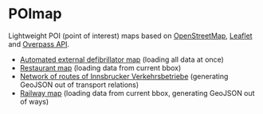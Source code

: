 # POImap

Lightweight POI (point of interest) maps based on [OpenStreetMap](http://www.openstreetmap.org/), [Leaflet](http://leaflet.cloudmade.com/) and [Overpass API](http://www.overpass-api.de/).

- [Automated external defibrillator map](http://simon04.github.com/POImap/aed.html) (loading all data at once)
- [Restaurant map](http://simon04.github.com/POImap/restaurant.html) (loading data from current bbox)
- [Network of routes of Innsbrucker Verkehrsbetriebe](http://simon04.github.com/POImap/ivb.html) (generating GeoJSON out of transport relations)
- [Railway map](http://simon04.github.com/POImap/railway.html) (loading data from current bbox, generating GeoJSON out of ways)
